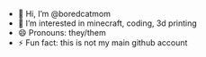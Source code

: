 - 👋 Hi, I’m @boredcatmom
- 👀 I’m interested in minecraft, coding, 3d printing
- 😄 Pronouns: they/them
- ⚡ Fun fact: this is not my main github account

<!---
boredcatmom/boredcatmom is a ✨ special ✨ repository because its `README.md` (this file) appears on your GitHub profile.
You can click the Preview link to take a look at your changes.
--->
